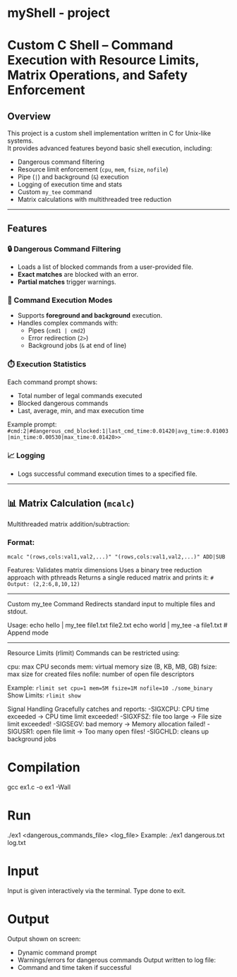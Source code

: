 # myShell - project
# Custom C Shell – Command Execution with Resource Limits, Matrix Operations, and Safety Enforcement

## Overview

This project is a custom shell implementation written in C for Unix-like systems.  
It provides advanced features beyond basic shell execution, including:

- Dangerous command filtering
- Resource limit enforcement (`cpu`, `mem`, `fsize`, `nofile`)
- Pipe (`|`) and background (`&`) execution
- Logging of execution time and stats
- Custom `my_tee` command
- Matrix calculations with multithreaded tree reduction

---

## Features

### 🔒 Dangerous Command Filtering
- Loads a list of blocked commands from a user-provided file.
- **Exact matches** are blocked with an error.
- **Partial matches** trigger warnings.

### 🧠 Command Execution Modes
- Supports **foreground and background** execution.
- Handles complex commands with:
  - Pipes (`cmd1 | cmd2`)
  - Error redirection (`2>`)
  - Background jobs (`&` at end of line)

### ⏱️ Execution Statistics
Each command prompt shows:
- Total number of legal commands executed
- Blocked dangerous commands
- Last, average, min, and max execution time

Example prompt:
`#cmd:2|#dangerous_cmd_blocked:1|last_cmd_time:0.01420|avg_time:0.01003|min_time:0.00530|max_time:0.01420>>`


### 📈 Logging
- Logs successful command execution times to a specified file.

---

## 📊 Matrix Calculation (`mcalc`)
Multithreaded matrix addition/subtraction:
### Format:
`mcalc "(rows,cols:val1,val2,...)" "(rows,cols:val1,val2,...)" ADD|SUB`

Features:
Validates matrix dimensions
Uses a binary tree reduction approach with pthreads
Returns a single reduced matrix and prints it:
`# Output: (2,2:6,8,10,12)`

---

Custom my_tee Command
Redirects standard input to multiple files and stdout.

Usage:
echo hello | my_tee file1.txt file2.txt
echo world | my_tee -a file1.txt  # Append mode


---

Resource Limits (rlimit)
Commands can be restricted using:

cpu: max CPU seconds
mem: virtual memory size (B, KB, MB, GB)
fsize: max size for created files
nofile: number of open file descriptors

Example:
`rlimit set cpu=1 mem=5M fsize=1M nofile=10 ./some_binary`
Show Limits:
`rlimit show`

Signal Handling
Gracefully catches and reports:
-SIGXCPU: CPU time exceeded → CPU time limit exceeded!
-SIGXFSZ: file too large → File size limit exceeded!
-SIGSEGV: bad memory → Memory allocation failed!
-SIGUSR1: open file limit → Too many open files!
-SIGCHLD: cleans up background jobs

# Compilation 
gcc ex1.c -o ex1 -Wall

# Run 
./ex1 <dangerous_commands_file> <log_file>
Example:
./ex1 dangerous.txt log.txt

# Input 
Input is given interactively via the terminal.
Type done to exit.

# Output 
Output shown on screen:
* Dynamic command prompt
* Warnings/errors for dangerous commands
Output written to log file:
* Command and time taken if successful
